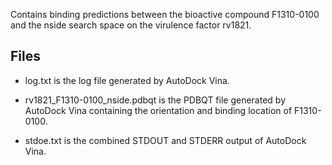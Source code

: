 Contains binding predictions between the bioactive compound F1310-0100 and the nside search space on the virulence factor rv1821.

## Files

- log.txt is the log file generated by AutoDock Vina.

- rv1821_F1310-0100_nside.pdbqt is the PDBQT file generated by AutoDock Vina containing the orientation and binding location of F1310-0100.

- stdoe.txt is the combined STDOUT and STDERR output of AutoDock Vina.


